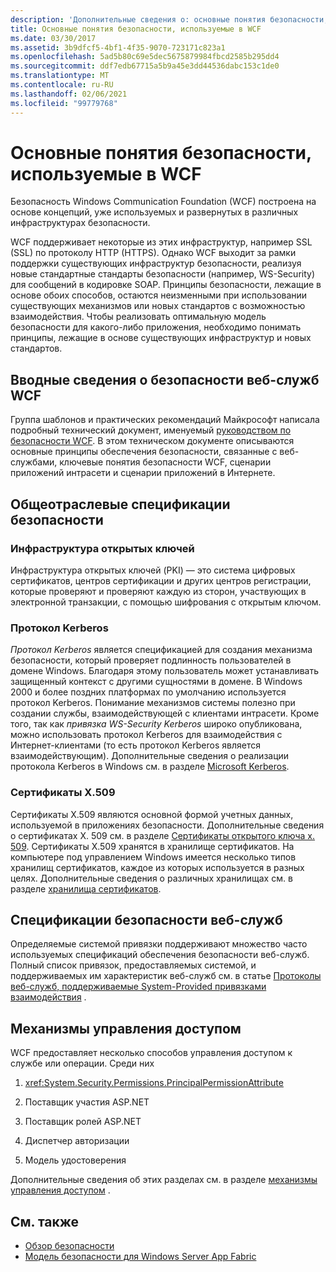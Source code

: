 ```yaml
---
description: 'Дополнительные сведения о: основные понятия безопасности, используемые в WCF'
title: Основные понятия безопасности, используемые в WCF
ms.date: 03/30/2017
ms.assetid: 3b9dfcf5-4bf1-4f35-9070-723171c823a1
ms.openlocfilehash: 5ad5b80c69e5dec5675879984fbcd2585b295dd4
ms.sourcegitcommit: ddf7edb67715a5b9a45e3dd44536dabc153c1de0
ms.translationtype: MT
ms.contentlocale: ru-RU
ms.lasthandoff: 02/06/2021
ms.locfileid: "99779768"
---
```

# <a name="security-concepts-used-in-wcf"></a>Основные понятия безопасности, используемые в WCF

Безопасность Windows Communication Foundation (WCF) построена на основе концепций, уже используемых и развернутых в различных инфраструктурах безопасности.  
  
 WCF поддерживает некоторые из этих инфраструктур, например SSL (SSL) по протоколу HTTP (HTTPS). Однако WCF выходит за рамки поддержки существующих инфраструктур безопасности, реализуя новые стандартные стандарты безопасности (например, WS-Security) для сообщений в кодировке SOAP. Принципы безопасности, лежащие в основе обоих способов, остаются неизменными при использовании существующих механизмов или новых стандартов с возможностью взаимодействия. Чтобы реализовать оптимальную модель безопасности для какого-либо приложения, необходимо понимать принципы, лежащие в основе существующих инфраструктур и новых стандартов.  
  
## <a name="introduction-to-security-for-wcf-web-services"></a>Вводные сведения о безопасности веб-служб WCF  

Группа шаблонов и практических рекомендаций Майкрософт написала подробный технический документ, именуемый [руководством по безопасности WCF](https://archive.codeplex.com/?p=wcfsecurityguide). В этом техническом документе описываются основные принципы обеспечения безопасности, связанные с веб-службами, ключевые понятия безопасности WCF, сценарии приложений интрасети и сценарии приложений в Интернете.  
  
## <a name="industry-wide-security-specifications"></a>Общеотраслевые спецификации безопасности  
  
### <a name="public-key-infrastructure"></a>Инфраструктура открытых ключей  

Инфраструктура открытых ключей (PKI) — это система цифровых сертификатов, центров сертификации и других центров регистрации, которые проверяют и проверяют каждую из сторон, участвующих в электронной транзакции, с помощью шифрования с открытым ключом.
  
### <a name="kerberos-protocol"></a>Протокол Kerberos  

 *Протокол Kerberos* является спецификацией для создания механизма безопасности, который проверяет подлинность пользователей в домене Windows. Благодаря этому пользователь может устанавливать защищенный контекст с другими сущностями в домене. В Windows 2000 и более поздних платформах по умолчанию используется протокол Kerberos. Понимание механизмов системы полезно при создании службы, взаимодействующей с клиентами интрасети. Кроме того, так как *привязка WS-Security Kerberos* широко опубликована, можно использовать протокол Kerberos для взаимодействия с Интернет-клиентами (то есть протокол Kerberos является взаимодействующим). Дополнительные сведения о реализации протокола Kerberos в Windows см. в разделе  [Microsoft Kerberos](/windows/win32/secauthn/microsoft-kerberos).  
  
### <a name="x509-certificates"></a>Сертификаты X.509  

 Сертификаты X.509 являются основной формой учетных данных, используемой в приложениях безопасности. Дополнительные сведения о сертификатах X. 509 см. в разделе [Сертификаты открытого ключа x. 509](/windows/win32/seccertenroll/about-x-509-public-key-certificates). Сертификаты X.509 хранятся в хранилище сертификатов. На компьютере под управлением Windows имеется несколько типов хранилищ сертификатов, каждое из которых используется в разных целях. Дополнительные сведения о различных хранилищах см. в разделе [хранилища сертификатов](/previous-versions/windows/it-pro/windows-server-2003/cc757138(v=ws.10)).  
  
## <a name="web-services-security-specifications"></a>Спецификации безопасности веб-служб  

 Определяемые системой привязки поддерживают множество часто используемых спецификаций обеспечения безопасности веб-служб. Полный список привязок, предоставляемых системой, и поддерживаемых им характеристик веб-служб см. в статье [Протоколы веб-служб, поддерживаемые System-Provided привязками взаимодействия](web-services-protocols-supported-by-system-provided-interoperability-bindings.md) .  
  
## <a name="access-control-mechanisms"></a>Механизмы управления доступом  

 WCF предоставляет несколько способов управления доступом к службе или операции. Среди них  
  
1. <xref:System.Security.Permissions.PrincipalPermissionAttribute>  
  
2. Поставщик участия ASP.NET  
  
3. Поставщик ролей ASP.NET  
  
4. Диспетчер авторизации  
  
5. Модель удостоверения  
  
 Дополнительные сведения об этих разделах см. в разделе [механизмы управления доступом](access-control-mechanisms.md) .  
  
## <a name="see-also"></a>См. также

- [Обзор безопасности](security-overview.md)
- [Модель безопасности для Windows Server App Fabric](/previous-versions/appfabric/ee677202(v=azure.10))
